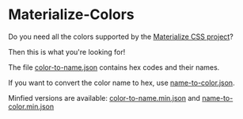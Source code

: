 # Materialize-Colors

Do you need all the colors supported by the [Materialize CSS project](https://materializecss.com/)?

Then this is what you're looking for!

The file [color-to-name.json](https://raw.githubusercontent.com/NoahvdAa/Materialize-Colors/master/color-to-name.json) contains hex codes and their names.

If you want to convert the color name to hex, use [name-to-color.json](https://raw.githubusercontent.com/NoahvdAa/Materialize-Colors/master/name-to-color.json).

Minfied versions are available: [color-to-name.min.json](https://raw.githubusercontent.com/NoahvdAa/Materialize-Colors/master/color-to-name.min.json) and [name-to-color.min.json](https://raw.githubusercontent.com/NoahvdAa/Materialize-Colors/master/name-to-color.min.json)
